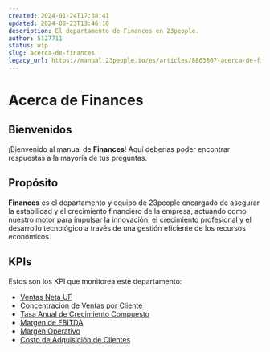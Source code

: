 ```yaml
---
created: 2024-01-24T17:38:41
updated: 2024-08-23T13:46:10
description: El departamento de Finances en 23people.
author: 5127711
status: wip
slug: acerca-de-finances
legacy_url: https://manual.23people.io/es/articles/8863807-acerca-de-finances
---
```


# Acerca de Finances

## Bienvenidos

¡Bienvenido al manual de **Finances**! Aquí deberías poder encontrar
respuestas a la mayoría de tus preguntas.

## Propósito

**Finances** es el departamento y equipo de 23people encargado de asegurar la
estabilidad y el crecimiento financiero de la empresa, actuando como nuestro
motor para impulsar la innovación, el crecimiento profesional y el desarrollo
tecnológico a través de una gestión eficiente de los recursos económicos.

## KPIs

Estos son los KPI que monitorea este departamento:

* [Ventas Neta UF](kpis/ventas-netas-uf)
* [Concentración de Ventas por Cliente](kpis/concentracion-ventas)
* [Tasa Anual de Crecimiento Compuesto](kpis/tasa-crecimiento-anual-compuesta)
* [Margen de EBITDA](kpis/margen-de-ebitda)
* [Margen Operativo](kpis/margen-operativo)
* [Costo de Adquisición de Clientes](kpis/costo-adquisicion-clientes)

